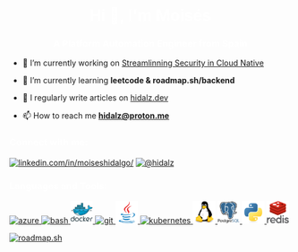 <h1 align="center" style="color: white;">Hi 👋, I'm Moisés</h1>
<h3 align="center" style="color: white;">A Platform Automation Engineer from Spain</h3>

- 🔭 I’m currently working on [Streamlinning Security in Cloud Native](https://github.com/hidalz/cloud_security_todo_app)

- 🌱 I’m currently learning **leetcode & roadmap.sh/backend**

- 📝 I regularly write articles on [hidalz.dev](hidalz.dev)

- 📫 How to reach me **hidalz@proton.me**

<h3 align="left" style="color: white;">Connect with me:</h3>
<p align="left">
<a href="https://linkedin.com/in/linkedin.com/in/moiseshidalgo/" target="blank"><img align="center" src="https://raw.githubusercontent.com/rahuldkjain/github-profile-readme-generator/master/src/images/icons/Social/linked-in-alt.svg" alt="linkedin.com/in/moiseshidalgo/" height="30" width="40" /></a>
<a href="https://hashnode.com/@hidalz" target="blank"><img align="center" src="https://raw.githubusercontent.com/rahuldkjain/github-profile-readme-generator/master/src/images/icons/Social/hashnode.svg" alt="@hidalz" height="30" width="40" /></a>
</p>

<h3 align="left" style="color: white;">Languages and Tools:</h3>
<p align="left"> <a href="https://azure.microsoft.com/en-in/" target="_blank" rel="noreferrer"> <img src="https://www.vectorlogo.zone/logos/microsoft_azure/microsoft_azure-icon.svg" alt="azure" width="40" height="40"/> </a> <a href="https://www.gnu.org/software/bash/" target="_blank" rel="noreferrer"> <img src="https://www.vectorlogo.zone/logos/gnu_bash/gnu_bash-icon.svg" alt="bash" width="40" height="40"/> </a> <a href="https://www.docker.com/" target="_blank" rel="noreferrer"> <img src="https://raw.githubusercontent.com/devicons/devicon/master/icons/docker/docker-original-wordmark.svg" alt="docker" width="40" height="40"/> </a> <a href="https://git-scm.com/" target="_blank" rel="noreferrer"> <img src="https://www.vectorlogo.zone/logos/git-scm/git-scm-icon.svg" alt="git" width="40" height="40"/> </a> <a href="https://www.java.com" target="_blank" rel="noreferrer"> <img src="https://raw.githubusercontent.com/devicons/devicon/master/icons/java/java-original.svg" alt="java" width="40" height="40"/> </a> <a href="https://kubernetes.io" target="_blank" rel="noreferrer"> <img src="https://www.vectorlogo.zone/logos/kubernetes/kubernetes-icon.svg" alt="kubernetes" width="40" height="40"/> </a> <a href="https://www.linux.org/" target="_blank" rel="noreferrer"> <img src="https://raw.githubusercontent.com/devicons/devicon/master/icons/linux/linux-original.svg" alt="linux" width="40" height="40"/> </a> <a href="https://www.postgresql.org" target="_blank" rel="noreferrer"> <img src="https://raw.githubusercontent.com/devicons/devicon/master/icons/postgresql/postgresql-original-wordmark.svg" alt="postgresql" width="40" height="40"/> </a> <a href="https://www.python.org" target="_blank" rel="noreferrer"> <img src="https://raw.githubusercontent.com/devicons/devicon/master/icons/python/python-original.svg" alt="python" width="40" height="40"/> </a> <a href="https://redis.io" target="_blank" rel="noreferrer"> <img src="https://raw.githubusercontent.com/devicons/devicon/master/icons/redis/redis-original-wordmark.svg" alt="redis" width="40" height="40"/> </a> </p>

<a align="center" href="https://roadmap.sh"><img src="https://api.roadmap.sh/v1-badge/wide/64c3b3b8e244f2be6a49a7bd?variant=dark&roadmaps=backend" alt="roadmap.sh"/></a>